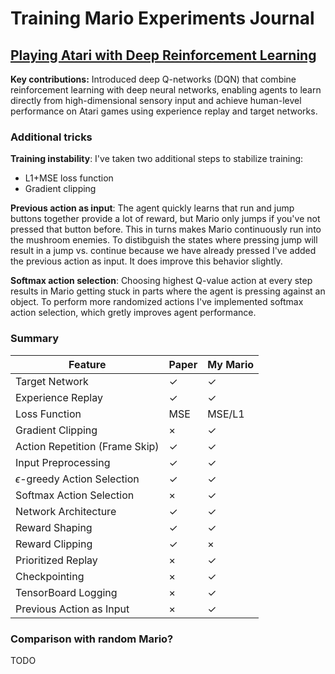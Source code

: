 

# Training Mario Experiments Journal

## [Playing Atari with Deep Reinforcement Learning](./papers/1312.5602v1.pdf)

**Key contributions:** Introduced deep Q-networks (DQN) that combine reinforcement learning with deep neural networks, enabling agents to learn directly from high-dimensional sensory input and achieve human-level performance on Atari games using experience replay and target networks.

### Additional tricks

**Training instability**: 
I've taken two additional steps to stabilize training:
* L1+MSE loss function
* Gradient clipping

**Previous action as input**: 
The agent quickly learns that run and jump buttons together provide a lot of reward, but
Mario only jumps if you've not pressed that button before. This in turns makes Mario
continuously run into the mushroom enemies. To distibguish the states where pressing jump
will result in a jump vs. continue because we have already pressed I've added the previous
action as input. It does improve this behavior slightly.

**Softmax action selection**:
Choosing highest Q-value action at every step results in Mario getting stuck in parts where
the agent is pressing against an object. To perform more randomized actions I've implemented
softmax action selection, which gretly improves agent performance.

### Summary
| Feature                        | Paper | My Mario |
|---------------------------------|-------|-----------|
| Target Network                  | $\checkmark$     | $\checkmark$         |
| Experience Replay               | $\checkmark$     | $\checkmark$         |
| Loss Function                   | MSE   | MSE/L1    |
| Gradient Clipping               | $\times$     | $\checkmark$         |
| Action Repetition (Frame Skip)  | $\checkmark$     | $\checkmark$         |
| Input Preprocessing             | $\checkmark$     | $\checkmark$         | 
| $\epsilon$-greedy Action Selection       | $\checkmark$     | $\checkmark$         |
| Softmax Action Selection        | $\times$     | $\checkmark$         |
| Network Architecture            | $\checkmark$     | $\checkmark$         |
| Reward Shaping                  | $\checkmark$     | $\checkmark$         |
| Reward Clipping                 | $\checkmark$     | $\times$         |
| Prioritized Replay              | $\times$     | $\checkmark$         |
| Checkpointing                   | $\times$     | $\checkmark$         |
| TensorBoard Logging             | $\times$     | $\checkmark$         |
| Previous Action as Input        | $\times$     | $\checkmark$         |

### Comparison with random Mario?

TODO